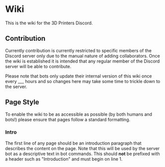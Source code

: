 # Wiki
This is the wiki for the 3D Printers Discord. 

## Contribution
Currently contribution is currently restricted to specific members of the Discord server only due to the manual nature of adding collaborators. Once the wiki is established it is intended that any regular member of the Discord server will be able to contribute.

Please note that bots only update their internal version of this wiki once every ___ hours and so changes here may take some time to trickle down to the server. 

## Page Style
To enable the wiki to be as accessible as possible (by both humans and bots!) please ensure that pages follow a standard formatting. 

### Intro 
The first line of any page should be an introduction paragraph that describes the content on the page. Note that this will be used by the server bot as a descriptive text in bot commands. This should **not** be prefixed with a header such as "Introduction" and must begin on line 1. 
